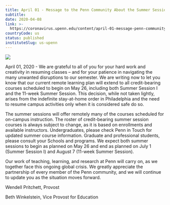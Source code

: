 ```yaml
---
title: April 01 - Message to the Penn Community About the Summer Session
subtitle: 
date: 2020-04-08
link: >-
  https://coronavirus.upenn.edu/content/april-01-message-penn-community-about-summer-session
countryCode: us
status: published
instituteSlug: us-upenn
---
```

![](https://coronavirus.upenn.edu/sites/all/themes/penn_coronavirus/logo.png)

April 01, 2020 - We are grateful to all of you for your hard work and creativity in resuming classes – and for your patience in navigating the many unwanted disruptions to our semester. We are writing now to let you know that our current remote learning plan will extend to all credit-bearing courses scheduled to begin on May 26, including both Summer Session I and the 11-week Summer Session. This decision, while not taken lightly, arises from the indefinite stay-at-home order in Philadelphia and the need to resume campus activities only when it is considered safe do so.

The summer sessions will offer remotely many of the courses scheduled for on-campus instruction. The roster of credit-bearing summer session courses is always subject to change, as it is based on enrollments and available instructors. Undergraduates, please check Penn in Touch for updated summer course information. Graduate and professional students, please consult your Schools and programs. We expect both summer sessions to begin as planned on May 26 and end as planned on July 1 (Summer Session I) and August 7 (11-week Summer Session).

Our work of teaching, learning, and research at Penn will carry on, as we together face this ongoing global crisis. We greatly appreciate the partnership of every member of the Penn community, and we will continue to update you as the situation moves forward.

Wendell Pritchett, Provost

Beth Winkelstein, Vice Provost for Education